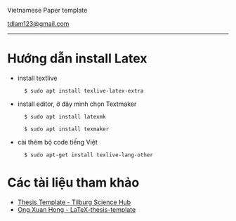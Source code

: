 Vietnamese Paper template

tdlam123@gmail.com

_______

# Hướng dẫn install Latex
+ install textlive

        $ sudo apt install texlive-latex-extra

+ install editor, ở đây mình chọn Textmaker
        
        $ sudo apt install latexmk
        
        $ sudo apt install texmaker
        
+ cài thêm bộ code tiếng Việt

        $ sudo apt-get install texlive-lang-other

# Các tài liệu tham khảo
+ [Thesis Template - Tilburg Science Hub](https://tilburgsciencehub.com/building-blocks/collaborate-and-share-your-work/write-your-paper/latex-templates/)
+ [Ong Xuan Hong - LaTeX-thesis-template](https://github.com/ongxuanhong/LaTeX-thesis-template)